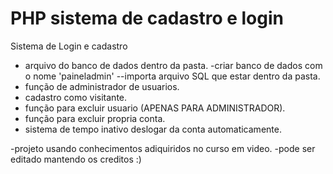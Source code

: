 # PHP sistema de cadastro e login

Sistema de Login e cadastro 
- arquivo do banco de dados dentro da pasta.
    -criar banco de dados com o nome 'paineladmin'
    --importa arquivo SQL que estar dentro da pasta.
- função de administrador de usuarios.
- cadastro como visitante.
- função para excluir usuario (APENAS PARA ADMINISTRADOR).
- função para excluir propria conta.
- sistema de tempo inativo deslogar da conta automaticamente.

-projeto usando conhecimentos adiquiridos no curso em video.
-pode ser editado mantendo os creditos :)
